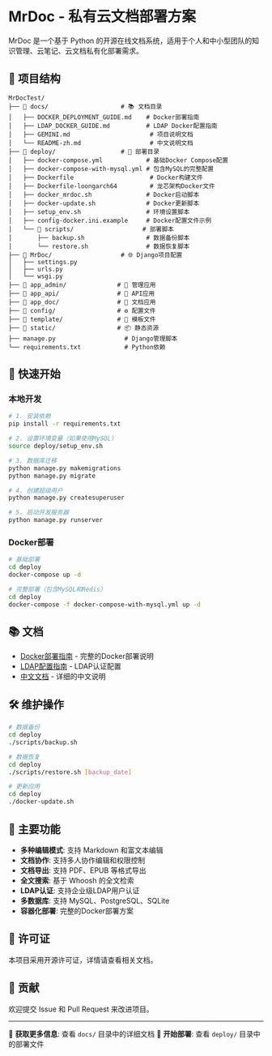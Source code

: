 # MrDoc - 私有云文档部署方案

MrDoc 是一个基于 Python 的开源在线文档系统，适用于个人和中小型团队的知识管理、云笔记、云文档私有化部署需求。

## 📁 项目结构

```
MrDocTest/
├── 📁 docs/                    # 📚 文档目录
│   ├── DOCKER_DEPLOYMENT_GUIDE.md    # Docker部署指南
│   ├── LDAP_DOCKER_GUIDE.md          # LDAP Docker配置指南
│   ├── GEMINI.md                      # 项目说明文档
│   └── README-zh.md                   # 中文说明文档
├── 📁 deploy/                  # 🚀 部署目录
│   ├── docker-compose.yml            # 基础Docker Compose配置
│   ├── docker-compose-with-mysql.yml # 包含MySQL的完整配置
│   ├── Dockerfile                     # Docker构建文件
│   ├── Dockerfile-loongarch64         # 龙芯架构Docker文件
│   ├── docker_mrdoc.sh               # Docker启动脚本
│   ├── docker-update.sh              # Docker更新脚本
│   ├── setup_env.sh                  # 环境设置脚本
│   ├── config-docker.ini.example     # Docker配置文件示例
│   └── 📁 scripts/                   # 部署脚本
│       ├── backup.sh                 # 数据备份脚本
│       └── restore.sh                # 数据恢复脚本
├── 📁 MrDoc/                   # 🌐 Django项目配置
│   ├── settings.py
│   ├── urls.py
│   └── wsgi.py
├── 📁 app_admin/              # 👥 管理应用
├── 📁 app_api/                # 🔌 API应用
├── 📁 app_doc/                # 📄 文档应用
├── 📁 config/                 # ⚙️ 配置文件
├── 📁 template/               # 🎨 模板文件
├── 📁 static/                 # 📦 静态资源
├── manage.py                   # Django管理脚本
└── requirements.txt            # Python依赖
```

## 🚀 快速开始

### 本地开发

```bash
# 1. 安装依赖
pip install -r requirements.txt

# 2. 设置环境变量（如果使用MySQL）
source deploy/setup_env.sh

# 3. 数据库迁移
python manage.py makemigrations
python manage.py migrate

# 4. 创建超级用户
python manage.py createsuperuser

# 5. 启动开发服务器
python manage.py runserver
```

### Docker部署

```bash
# 基础部署
cd deploy
docker-compose up -d

# 完整部署（包含MySQL和Redis）
cd deploy  
docker-compose -f docker-compose-with-mysql.yml up -d
```

## 📚 文档

- [Docker部署指南](docs/DOCKER_DEPLOYMENT_GUIDE.md) - 完整的Docker部署说明
- [LDAP配置指南](docs/LDAP_DOCKER_GUIDE.md) - LDAP认证配置
- [中文文档](docs/README-zh.md) - 详细的中文说明

## 🛠️ 维护操作

```bash
# 数据备份
cd deploy
./scripts/backup.sh

# 数据恢复  
cd deploy
./scripts/restore.sh [backup_date]

# 更新应用
cd deploy
./docker-update.sh
```

## 🌟 主要功能

- **多种编辑模式**: 支持 Markdown 和富文本编辑
- **文档协作**: 支持多人协作编辑和权限控制
- **文档导出**: 支持 PDF、EPUB 等格式导出
- **全文搜索**: 基于 Whoosh 的全文检索
- **LDAP认证**: 支持企业级LDAP用户认证
- **多数据库**: 支持 MySQL、PostgreSQL、SQLite
- **容器化部署**: 完整的Docker部署方案

## 📄 许可证

本项目采用开源许可证，详情请查看相关文档。

## 🤝 贡献

欢迎提交 Issue 和 Pull Request 来改进项目。

---

📖 **获取更多信息**: 查看 `docs/` 目录中的详细文档
🚀 **开始部署**: 查看 `deploy/` 目录中的部署文件